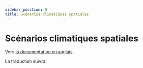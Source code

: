 ```yaml
---
sidebar_position: 9
title: Scénarios climatiques spatiales
---
```


# Scénarios climatiques spatiales

Vers [la documentation en anglais](https://opendatadocs.meteoswiss.ch/c-climate-data/c9-spatial-climate-scenarios).

La traduction suivra.

